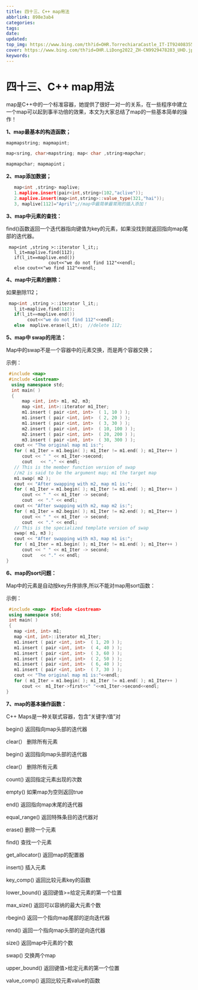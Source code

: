 ```yaml
---
title: 四十三、C++ map用法
abbrlink: 898e3ab4
categories: 
tags: 
date: 
updated: 
top_img: https://www.bing.com/th?id=OHR.TorrechiaraCastle_IT-IT9240835591_UHD.jpg
cover: https://www.bing.com/th?id=OHR.LiDong2022_ZH-CN9929478283_UHD.jpg
keywords: 
---
```

# 四十三、C++ map用法

map是C++中的一个标准容器，她提供了很好一对一的关系，在一些程序中建立一个map可以起到事半功倍的效果，本文为大家总结了map的一些基本简单的操作！

**1、map最基本的构造函数；**

```c++
mapmapstring; mapmapint;

map<sring, char>mapstring; map< char ,string>mapchar;

mapmapchar; mapmapint；
```

**2、map添加数据；**

```c++
   map<int ,string> maplive;  
   1.maplive.insert(pair<int,string>(102,"aclive"));
   2.maplive.insert(map<int,string>::value_type(321,"hai"));
   3, maplive[112]="April";//map中最简单最常用的插入添加！
```

**3、map中元素的查找：**

find()函数返回一个迭代器指向键值为key的元素，如果没找到就返回指向map尾部的迭代器。

```cassandra
 map<int ,string >::iterator l_it;; 
   l_it=maplive.find(112);
   if(l_it==maplive.end())
                cout<<"we do not find 112"<<endl;
   else cout<<"wo find 112"<<endl;
```

**4、map中元素的删除：**

如果删除112；

```c++
 map<int ,string >::iterator l_it;;   
   l_it=maplive.find(112);
   if(l_it==maplive.end())
        cout<<"we do not find 112"<<endl;
   else  maplive.erase(l_it);  //delete 112;
```

**5、map中 swap的用法：**

Map中的swap不是一个容器中的元素交换，而是两个容器交换；

示例：

```c++
 #include <map> 
 #include <iostream>
  using namespace std;
  int main( )
  {
      map <int, int> m1, m2, m3;
      map <int, int>::iterator m1_Iter;
      m1.insert ( pair <int, int>  ( 1, 10 ) );
      m1.insert ( pair <int, int>  ( 2, 20 ) );
      m1.insert ( pair <int, int>  ( 3, 30 ) );
      m2.insert ( pair <int, int>  ( 10, 100 ) );
      m2.insert ( pair <int, int>  ( 20, 200 ) );
      m3.insert ( pair <int, int>  ( 30, 300 ) );
   cout << "The original map m1 is:";
   for ( m1_Iter = m1.begin( ); m1_Iter != m1.end( ); m1_Iter++ )
      cout << " " << m1_Iter->second;
      cout   << "." << endl;
   // This is the member function version of swap
   //m2 is said to be the argument map; m1 the target map
   m1.swap( m2 );
   cout << "After swapping with m2, map m1 is:";
   for ( m1_Iter = m1.begin( ); m1_Iter != m1.end( ); m1_Iter++ )
      cout << " " << m1_Iter -> second;
      cout  << "." << endl;
   cout << "After swapping with m2, map m2 is:";
   for ( m1_Iter = m2.begin( ); m1_Iter != m2.end( ); m1_Iter++ )
      cout << " " << m1_Iter -> second;
      cout  << "." << endl;
   // This is the specialized template version of swap
   swap( m1, m3 );
   cout << "After swapping with m3, map m1 is:";
   for ( m1_Iter = m1.begin( ); m1_Iter != m1.end( ); m1_Iter++ )
      cout << " " << m1_Iter -> second;
      cout   << "." << endl;
}
```

**6、map的sort问题：**

Map中的元素是自动按key升序排序,所以不能对map用sort函数：

示例：

```c++
 #include <map>  #include <iostream>
 using namespace std;
 int main( )
 {
   map <int, int> m1;
   map <int, int>::iterator m1_Iter;
   m1.insert ( pair <int, int>  ( 1, 20 ) );
   m1.insert ( pair <int, int>  ( 4, 40 ) );
   m1.insert ( pair <int, int>  ( 3, 60 ) );
   m1.insert ( pair <int, int>  ( 2, 50 ) );
   m1.insert ( pair <int, int>  ( 6, 40 ) );
   m1.insert ( pair <int, int>  ( 7, 30 ) );
   cout << "The original map m1 is:"<<endl;
   for ( m1_Iter = m1.begin( ); m1_Iter != m1.end( ); m1_Iter++ )
      cout <<  m1_Iter->first<<" "<<m1_Iter->second<<endl;
}
```

**7、map的基本操作函数：**

C++ Maps是一种关联式容器，包含“关键字/值”对

begin() 返回指向map头部的迭代器

clear(） 删除所有元素

begin() 返回指向map头部的迭代器

clear(） 删除所有元素

count() 返回指定元素出现的次数

empty() 如果map为空则返回true

end() 返回指向map末尾的迭代器

equal_range() 返回特殊条目的迭代器对

erase() 删除一个元素

find() 查找一个元素

get_allocator() 返回map的配置器

insert() 插入元素

key_comp() 返回比较元素key的函数

lower_bound() 返回键值>=给定元素的第一个位置

max_size() 返回可以容纳的最大元素个数

rbegin() 返回一个指向map尾部的逆向迭代器

rend() 返回一个指向map头部的逆向迭代器

size() 返回map中元素的个数

swap() 交换两个map

upper_bound() 返回键值>给定元素的第一个位置

value_comp() 返回比较元素value的函数